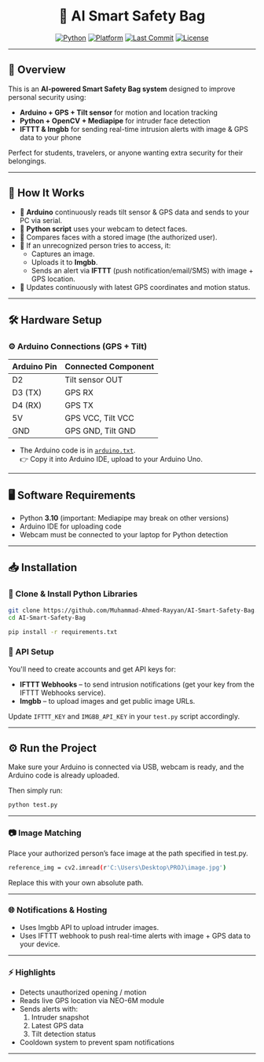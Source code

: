 <div align="center">

# 🎒 AI Smart Safety Bag

[![Python](https://img.shields.io/badge/Python-3.10-blue)](https://www.python.org/)
[![Platform](https://img.shields.io/badge/Platform-Windows%20%7C%20Linux-green)](#)
[![Last Commit](https://img.shields.io/github/last-commit/Muhammad-Ahmed-Rayyan/AI-Smart-Safety-Bag)](https://github.com/Muhammad-Ahmed-Rayyan/AI-Smart-Safety-Bag/commits/main)
[![License](https://img.shields.io/badge/License-MIT-lightgrey)](#)

</div>

---

## 🚀 Overview

This is an **AI-powered Smart Safety Bag system** designed to improve personal security using:

- **Arduino + GPS + Tilt sensor** for motion and location tracking  
- **Python + OpenCV + Mediapipe** for intruder face detection  
- **IFTTT & Imgbb** for sending real-time intrusion alerts with image & GPS data to your phone

Perfect for students, travelers, or anyone wanting extra security for their belongings.

---

## 🔧 How It Works

- 📡 **Arduino** continuously reads tilt sensor & GPS data and sends to your PC via serial.
- 🎥 **Python script** uses your webcam to detect faces.
- 🧠 Compares faces with a stored image (the authorized user).
- 🚨 If an unrecognized person tries to access, it:
    - Captures an image.
    - Uploads it to **Imgbb**.
    - Sends an alert via **IFTTT** (push notification/email/SMS) with image + GPS location.
- 💾 Updates continuously with latest GPS coordinates and motion status.

---

## 🛠 Hardware Setup

### ⚙ Arduino Connections (GPS + Tilt)

| Arduino Pin | Connected Component |
| ----------- | ------------------- |
| D2          | Tilt sensor OUT     |
| D3 (TX)     | GPS RX              |
| D4 (RX)     | GPS TX              |
| 5V          | GPS VCC, Tilt VCC   |
| GND         | GPS GND, Tilt GND   |

- The Arduino code is in [`arduino.txt`](arduino.txt).  
  👉 Copy it into Arduino IDE, upload to your Arduino Uno.

---

## 🖥 Software Requirements

- Python **3.10** (important: Mediapipe may break on other versions)
- Arduino IDE for uploading code
- Webcam must be connected to your laptop for Python detection

---

## 📥 Installation

### 🔗 Clone & Install Python Libraries
```bash
git clone https://github.com/Muhammad-Ahmed-Rayyan/AI-Smart-Safety-Bag.git
cd AI-Smart-Safety-Bag

pip install -r requirements.txt
```

### 🔑 API Setup

You'll need to create accounts and get API keys for:
- **IFTTT Webhooks** – to send intrusion notifications (get your key from the IFTTT Webhooks service).
- **Imgbb** – to upload images and get public image URLs.

Update `IFTTT_KEY` and `IMGBB_API_KEY` in your `test.py` script accordingly.

---

## ⚙️ Run the Project

Make sure your Arduino is connected via USB, webcam is ready, and the Arduino code is already uploaded.

Then simply run:

```bash
python test.py
```

---

### 📷 Image Matching

Place your authorized person’s face image at the path specified in test.py.

```bash
reference_img = cv2.imread(r'C:\Users\Desktop\PROJ\image.jpg')
```

Replace this with your own absolute path.

---

### 🌐 Notifications & Hosting

- Uses Imgbb API to upload intruder images.
- Uses IFTTT webhook to push real-time alerts with image + GPS data to your device.

---

### ⚡ Highlights
- Detects unauthorized opening / motion
- Reads live GPS location via NEO-6M module
- Sends alerts with:
   1. Intruder snapshot
   2. Latest GPS data
   3. Tilt detection status
- Cooldown system to prevent spam notifications

---
